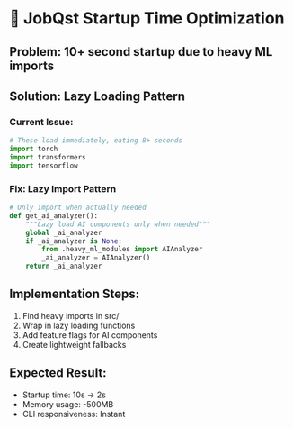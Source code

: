 # 🚀 JobQst Startup Time Optimization

## Problem: 10+ second startup due to heavy ML imports

## Solution: Lazy Loading Pattern

### Current Issue:
```python
# These load immediately, eating 8+ seconds
import torch
import transformers  
import tensorflow
```

### Fix: Lazy Import Pattern
```python
# Only import when actually needed
def get_ai_analyzer():
    """Lazy load AI components only when needed"""
    global _ai_analyzer
    if _ai_analyzer is None:
        from .heavy_ml_modules import AIAnalyzer
        _ai_analyzer = AIAnalyzer()
    return _ai_analyzer
```

## Implementation Steps:
1. Find heavy imports in src/
2. Wrap in lazy loading functions  
3. Add feature flags for AI components
4. Create lightweight fallbacks

## Expected Result:
- Startup time: 10s → 2s
- Memory usage: -500MB
- CLI responsiveness: Instant
